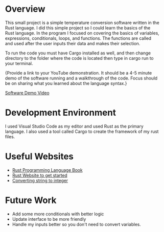 # Overview

This small project is a simple temperature conversion software written in the Rust language. I did this simple project so I could learn the basics 
of the Rust language. In the program I focused on covering the basics of variables, expressions, conditionals, loops, and functions. The functions are called and 
used after the user inputs their data and makes their selection.

To run the code you must have Cargo installed as well, and then change directory to the folder where the code is located then type in cargo run to your terminal.

{Provide a link to your YouTube demonstration.  It should be a 4-5 minute demo of the software running and a walkthrough of the code.  Focus should be on sharing what you learned about the language syntax.}

[Software Demo Video](http://youtube.link.goes.here)

# Development Environment

I used Visual Studio Code as my editor and used Rust as the primary language. I also used a tool called Cargo to create the framework of my rust files.

# Useful Websites

* [Rust Programming Language Book](https://doc.rust-lang.org/book/index.html)
* [Rust Website to get started](https://www.rust-lang.org/learn/get-started)
* [Converting string to integer](https://users.rust-lang.org/t/how-to-read-an-integer-from-stdin/57538)

# Future Work

* Add some more conditionals with better logic
* Update interface to be more friendly
* Handle my inputs better so you don't need to convert variables.
